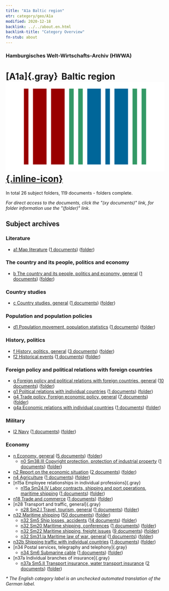 ```yaml
---
title: "A1a Baltic region"
etr: category/geo/A1a
modified: 2020-12-18
backlink: ../../about.en.html
backlink-title: "Category Overview"
fn-stub: about
---
```


### Hamburgisches Welt-Wirtschafts-Archiv (HWWA)
# [A1a]{.gray}&#8201; Baltic region&#160; [![Wikidata item](/images/Wikidata-logo.svg){.inline-icon}](http://www.wikidata.org/entity/Q579938)





In total 26 subject folders, 119 documents - folders complete.

_For direct access to the documents, click the "(xy documents)" link, for folder information use the "(folder)" link._

## Subject archives



### Literature

- [a1 Map literature](../../../subject/about.en.html#a1) (<a href="https://dfg-viewer.de/show/?tx_dlf[id]=https://pm20.zbw.eu/mets/sh/1408xx/140894/1441xx/144193/public.mets.en.xml" target="_blank">1 documents</a>) ([folder](http://purl.org/pressemappe20/folder/sh/140894,144193))

### The country and its people, politics and economy

- [b The country and its people, politics and economy, general](../../../subject/about.en.html#b) (<a href="https://dfg-viewer.de/show/?tx_dlf[id]=https://pm20.zbw.eu/mets/sh/1408xx/140894/1441xx/144196/public.mets.en.xml" target="_blank">1 documents</a>) ([folder](http://purl.org/pressemappe20/folder/sh/140894,144196))

### Country studies

- [c Country studies, general](../../../subject/about.en.html#c) (<a href="https://dfg-viewer.de/show/?tx_dlf[id]=https://pm20.zbw.eu/mets/sh/1408xx/140894/1441xx/144199/public.mets.en.xml" target="_blank">1 documents</a>) ([folder](http://purl.org/pressemappe20/folder/sh/140894,144199))

### Population and population policies

- [d1 Population movement, population statistics](../../../subject/about.en.html#d1) (<a href="https://dfg-viewer.de/show/?tx_dlf[id]=https://pm20.zbw.eu/mets/sh/1408xx/140894/1442xx/144222/public.mets.en.xml" target="_blank">1 documents</a>) ([folder](http://purl.org/pressemappe20/folder/sh/140894,144222))

### History, politics

- [f History, politics, general](../../../subject/about.en.html#f) (<a href="https://dfg-viewer.de/show/?tx_dlf[id]=https://pm20.zbw.eu/mets/sh/1408xx/140894/1442xx/144282/public.mets.en.xml" target="_blank">3 documents</a>) ([folder](http://purl.org/pressemappe20/folder/sh/140894,144282))
- [f2 Historical events](../../../subject/about.en.html#f2) (<a href="https://dfg-viewer.de/show/?tx_dlf[id]=https://pm20.zbw.eu/mets/sh/1408xx/140894/1442xx/144286/public.mets.en.xml" target="_blank">1 documents</a>) ([folder](http://purl.org/pressemappe20/folder/sh/140894,144286))

### Foreign policy and political relations with foreign countries

- [g Foreign policy and political relations with foreign countries, general](../../../subject/about.en.html#g) (<a href="https://dfg-viewer.de/show/?tx_dlf[id]=https://pm20.zbw.eu/mets/sh/1408xx/140894/1444xx/144451/public.mets.en.xml" target="_blank">10 documents</a>) ([folder](http://purl.org/pressemappe20/folder/sh/140894,144451))
- [g1 Political relations with individual countries](../../../subject/about.en.html#g1) (<a href="https://dfg-viewer.de/show/?tx_dlf[id]=https://pm20.zbw.eu/mets/sh/1408xx/140894/1444xx/144452/public.mets.en.xml" target="_blank">1 documents</a>) ([folder](http://purl.org/pressemappe20/folder/sh/140894,144452))
- [g4 Trade policy, Foreign economic policy, general](../../../subject/about.en.html#g4) (<a href="https://dfg-viewer.de/show/?tx_dlf[id]=https://pm20.zbw.eu/mets/sh/1408xx/140894/1444xx/144470/public.mets.en.xml" target="_blank">7 documents</a>) ([folder](http://purl.org/pressemappe20/folder/sh/140894,144470))
- [g4a Economic relations with individual countries](../../../subject/about.en.html#g4a) (<a href="https://dfg-viewer.de/show/?tx_dlf[id]=https://pm20.zbw.eu/mets/sh/1408xx/140894/1445xx/144531/public.mets.en.xml" target="_blank">1 documents</a>) ([folder](http://purl.org/pressemappe20/folder/sh/140894,144531))

### Military

- [l2 Navy](../../../subject/about.en.html#l2) (<a href="https://dfg-viewer.de/show/?tx_dlf[id]=https://pm20.zbw.eu/mets/sh/1408xx/140894/1447xx/144768/public.mets.en.xml" target="_blank">1 documents</a>) ([folder](http://purl.org/pressemappe20/folder/sh/140894,144768))

### Economy

- [n Economy, general](../../../subject/about.en.html#n) (<a href="https://dfg-viewer.de/show/?tx_dlf[id]=https://pm20.zbw.eu/mets/sh/1408xx/140894/1449xx/144930/public.mets.en.xml" target="_blank">5 documents</a>) ([folder](http://purl.org/pressemappe20/folder/sh/140894,144930))
  - [n0 Sm38.III Copyright protection, protection of industrial property](../../../subject/about.en.html#n0_Sm38.III) (<a href="https://dfg-viewer.de/show/?tx_dlf[id]=https://pm20.zbw.eu/mets/sh/1408xx/140894/1458xx/145839/public.mets.en.xml" target="_blank">1 documents</a>) ([folder](http://purl.org/pressemappe20/folder/sh/140894,145839))
- [n2 Report on the economic situation](../../../subject/about.en.html#n2) (<a href="https://dfg-viewer.de/show/?tx_dlf[id]=https://pm20.zbw.eu/mets/sh/1408xx/140894/1449xx/144972/public.mets.en.xml" target="_blank">2 documents</a>) ([folder](http://purl.org/pressemappe20/folder/sh/140894,144972))
- [n4 Agriculture](../../../subject/about.en.html#n4) (<a href="https://dfg-viewer.de/show/?tx_dlf[id]=https://pm20.zbw.eu/mets/sh/1408xx/140894/1450xx/145048/public.mets.en.xml" target="_blank">1 documents</a>) ([folder](http://purl.org/pressemappe20/folder/sh/140894,145048))
- [n15a Employee relationships in individual professions]{.gray}
  - [n15a Sm24.IV Labor contracts, shipping and port operations, maritime shipping](../../../subject/about.en.html#n15a_Sm24.IV) (<a href="https://dfg-viewer.de/show/?tx_dlf[id]=https://pm20.zbw.eu/mets/sh/1408xx/140894/1452xx/145230/public.mets.en.xml" target="_blank">1 documents</a>) ([folder](http://purl.org/pressemappe20/folder/sh/140894,145230))
- [n18 Trade and commerce](../../../subject/about.en.html#n18) (<a href="https://dfg-viewer.de/show/?tx_dlf[id]=https://pm20.zbw.eu/mets/sh/1408xx/140894/1452xx/145262/public.mets.en.xml" target="_blank">1 documents</a>) ([folder](http://purl.org/pressemappe20/folder/sh/140894,145262))
- [n28 Transport and traffic, general]{.gray}
  - [n28 Sm2.I Travel, tourism, general](../../../subject/about.en.html#n28_Sm2.I) (<a href="https://dfg-viewer.de/show/?tx_dlf[id]=https://pm20.zbw.eu/mets/sh/1408xx/140894/1455xx/145511/public.mets.en.xml" target="_blank">1 documents</a>) ([folder](http://purl.org/pressemappe20/folder/sh/140894,145511))
- [n32 Maritime shipping](../../../subject/about.en.html#n32) (<a href="https://dfg-viewer.de/show/?tx_dlf[id]=https://pm20.zbw.eu/mets/sh/1408xx/140894/1455xx/145567/public.mets.en.xml" target="_blank">50 documents</a>) ([folder](http://purl.org/pressemappe20/folder/sh/140894,145567))
  - [n32 Sm5 Ship losses, accidents](../../../subject/about.en.html#n32_Sm5) (<a href="https://dfg-viewer.de/show/?tx_dlf[id]=https://pm20.zbw.eu/mets/sh/1408xx/140894/1455xx/145574/public.mets.en.xml" target="_blank">14 documents</a>) ([folder](http://purl.org/pressemappe20/folder/sh/140894,145574))
  - [n32 Sm20 Maritime shipping, conferences](../../../subject/about.en.html#n32_Sm20) (<a href="https://dfg-viewer.de/show/?tx_dlf[id]=https://pm20.zbw.eu/mets/sh/1408xx/140894/1501xx/150181/public.mets.en.xml" target="_blank">1 documents</a>) ([folder](http://purl.org/pressemappe20/folder/sh/140894,150181))
  - [n32 Sm22 Maritime shipping, freight issues](../../../subject/about.en.html#n32_Sm22) (<a href="https://dfg-viewer.de/show/?tx_dlf[id]=https://pm20.zbw.eu/mets/sh/1408xx/140894/1455xx/145595/public.mets.en.xml" target="_blank">9 documents</a>) ([folder](http://purl.org/pressemappe20/folder/sh/140894,145595))
  - [n32 Sm31.Ia Maritime law of war, general](../../../subject/about.en.html#n32_Sm31.Ia) (<a href="https://dfg-viewer.de/show/?tx_dlf[id]=https://pm20.zbw.eu/mets/sh/1408xx/140894/1456xx/145604/public.mets.en.xml" target="_blank">1 documents</a>) ([folder](http://purl.org/pressemappe20/folder/sh/140894,145604))
- [n32b Shipping traffic with individual countries](../../../subject/about.en.html#n32b) (<a href="https://dfg-viewer.de/show/?tx_dlf[id]=https://pm20.zbw.eu/mets/sh/1408xx/140894/1456xx/145645/public.mets.en.xml" target="_blank">1 documents</a>) ([folder](http://purl.org/pressemappe20/folder/sh/140894,145645))
- [n34 Postal services, telegraphy and telephony]{.gray}
  - [n34 Sm6 Submarine cable](../../../subject/about.en.html#n34_Sm6) (<a href="https://dfg-viewer.de/show/?tx_dlf[id]=https://pm20.zbw.eu/mets/sh/1408xx/140894/1456xx/145668/public.mets.en.xml" target="_blank">1 documents</a>) ([folder](http://purl.org/pressemappe20/folder/sh/140894,145668))
- [n37a Individual branches of insurance]{.gray}
  - [n37a Sm5.II Transport insurance, water transport insurance](../../../subject/about.en.html#n37a_Sm5.II) (<a href="https://dfg-viewer.de/show/?tx_dlf[id]=https://pm20.zbw.eu/mets/sh/1408xx/140894/1457xx/145738/public.mets.en.xml" target="_blank">2 documents</a>) ([folder](http://purl.org/pressemappe20/folder/sh/140894,145738))


_* The English category label is an unchecked automated translation of the German label._

